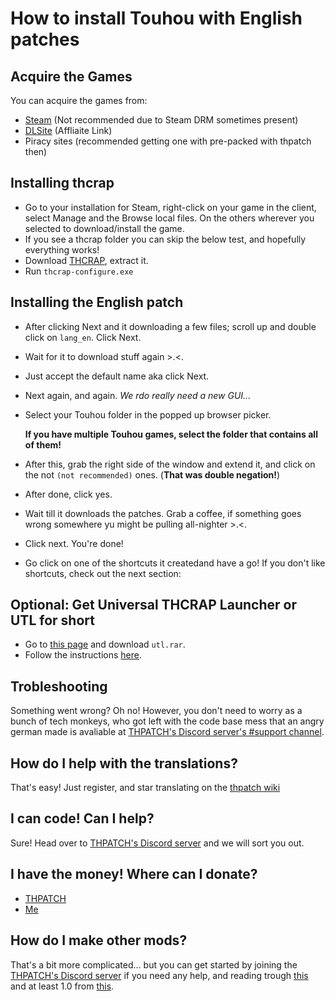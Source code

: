 # How to install Touhou with English patches
## Acquire the Games
You can acquire the games from:
 * [Steam](https://store.steampowered.com/search/?developer=%E4%B8%8A%E6%B5%B7%E3%82%A2%E3%83%AA%E3%82%B9%E5%B9%BB%E6%A8%82%E5%9B%A3) (Not recommended due to Steam DRM sometimes present)
 * [DLSite](https://www.dlsite.com/home/dlaf/=/aid/tudi20/url/https%3A%2F%2Fwww.dlsite.com%2Feng%2F%3Futm_medium%3Daffiliate%26utm_campaign%3Dbnlink%26utm_content%3Dtext) (Affliaite Link)
 * Piracy sites (recommended getting one with pre-packed with thpatch then)
## Installing thcrap
 * Go to your installation for Steam, right-click on your game in the client, select Manage and the Browse local files. On the others wherever you selected to download/install the game.
 * If you see a thcrap folder you can skip the below test, and hopefully everything works!
 * Download [THCRAP](https://www.thpatch.net/wiki/Touhou_Patch_Center:Download), extract it.
 * Run `thcrap-configure.exe`
## Installing the English patch
 * After clicking Next and it downloading a few files; scroll up and double click on `lang_en`. Click Next.
 * Wait for it to download stuff again >.<.
 * Just accept the default name aka click Next.
 * Next again, and again. _We rdo really need a new GUI..._
 * Select your Touhou folder in the popped up browser picker.
 
   **If you have multiple Touhou games, select the folder that contains all of them!**
 * After this, grab the right side of the window and extend it, and click on the not `(not recommended)` ones. (**That was double negation!**)
 * After done, click yes.
 * Wait till it downloads the patches. Grab a coffee, if something goes wrong somewhere yu might be pulling all-nighter >.<.
 * Click next. You're done!
 * Go click on one of the shortcuts it createdand have a go! If you don't like shortcuts, check out the next section:
## Optional: Get Universal THCRAP Launcher or UTL for short
 * Go to [this page](https://github.com/thpatch/Universal-THCRAP-Launcher/releases) and download `utl.rar`.
 * Follow the instructions [here](https://github.com/thpatch/Universal-THCRAP-Launcher#installation).
## Trobleshooting
 Something went wrong? Oh no! However, you don't need to worry as a bunch of tech monkeys, who got left with the code base mess that an angry german made is avaliable at [THPATCH's Discord server's #support channel](https://discord.thpatch.net/).
## How do I help with the translations?
 That's easy! Just register, and star translating on the [thpatch wiki](https://thpatch.net)
## I can code! Can I help?
 Sure! Head over to [THPATCH's Discord server](https://discord.thpatch.net/) and we will sort you out.
## I have the money! Where can I donate?
 * [THPATCH](https://opencollective.com/thpatch/)
 * [Me](https://ko-fi.com/tudi20)
## How do I make other mods?
 That's a bit more complicated... but you can get started by joining the [THPATCH's Discord server](https://discord.thpatch.net/) if you need any help, and reading trough [this](https://gist.github.com/WindowDump/e007516524b7488eccf74a020b3c7977) and at least 1.0 from [this](https://priw8.github.io/#b=ecl-tutorial/&p=1).
